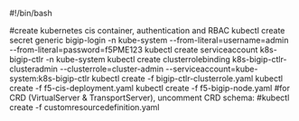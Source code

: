 #!/bin/bash

#create kubernetes cis container, authentication and RBAC
kubectl create secret generic bigip-login -n kube-system --from-literal=username=admin --from-literal=password=f5PME123
kubectl create serviceaccount k8s-bigip-ctlr -n kube-system
kubectl create clusterrolebinding k8s-bigip-ctlr-clusteradmin --clusterrole=cluster-admin --serviceaccount=kube-system:k8s-bigip-ctlr
kubectl create -f bigip-ctlr-clusterrole.yaml
kubectl create -f f5-cis-deployment.yaml
kubectl create -f f5-bigip-node.yaml
#for CRD (VirtualServer & TransportServer), uncomment CRD schema:
#kubectl create -f customresourcedefinition.yaml
